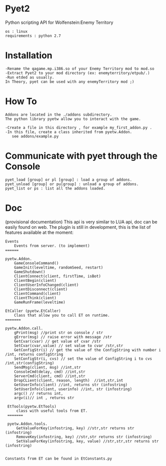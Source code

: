 Pyet2
=====

Python scripting API for Wolfenstein:Enemy Territory 

    os : linux 
    requirements : python 2.7


Installation
============

    -Rename the qagame.mp.i386.so of your Enemy Territory mod to mod.so
    -Extract Pyet2 to your mod directory (ex: enemyterritory/etpub/.)
    -Run etded as usually.
    In Theory, pyet can be used with any enemyTerritory mod ;)
    
    
How To
======

    Addons are located in the ./addons subdirectory.
    The python library pyetw allow you to interact with the game.
    
    -Create a file in this directory , for example my_first_addon.py .
    -In this file, create a class inherited from pyetw.Addon.
       see addons/example.py
       
       
Communicate with pyet through the Console
========
    pyet_load [group] or pl [group] : load a group of addons.
    pyet_unload [group] or pu[group] : unload a group of addons.
    pyet_list or ps : list all the addons loaded.

       
       
  
Doc
======
(provisional documentation)
This api is very similar to LUA api, doc can be easily found on web.
The plugin is still in development, this is the list of features available at the moment:

    Events
        Events from server. (to implement)
    ======
    
    pyetw.Addon.
        GameConsoleCommand()
        GameInit(leveltime, randomSeed, restart)
        GameShutdown()
        ClientConnect(client, firstTime, isBot)
        ClientBegin(client)
        ClientUserInfoChanged(client)
        ClientDisconnect(client)
        ClientCommand(client)
        ClientThink(client)
        GameRunFrame(leveltime)
        
    EtCaller (pyetw.EtCaller)
        Class that allow you to call ET on runtime.
    =======
    
    pyetw.Addon.call.
        gPrint(msg) //print str on console / str
        gError(msg) // raise error with message /str
        GetCvar(cvar) // get value of cvar /str
        SetCvar(cvar,value) // set value to cvar /str,str
        GetConfigStr(i) // get the value of the ConfigString with number i /int, returns configString
        SetConfigStr(i, cvs) // set the value of ConfigString i to cvs /int,str(configString)
        SendMsg(client, msg) //int,str 
        ConsoleCmd(delay, cmd) //int,str
        ServerCmd(client, cmd) //int,str
        DropCLient(client, reason, length)  //int,str,int
        GetUserInfo(client) //int, returns str (infostring)
        SetUserInfo(client, userinfo) //int, str (infostring)
        argc() // returns int, 
        argv(i)// int , returns str
        
     EtTools(pyetw.EtTools)
         class with useful tools from ET.
     =======
     
     pyetw.Addon.tools.
         GetValueForKey(infostring, key) //str,str returns str (infostring)
         RemoveKey(infostring, key) //str,str returns str (infostring)
         SetValueForKey(infostring, key, value) //str,str,str returns str (infostring)
         
         
    Constants from ET can be found in EtConstants.py    
        
        
    
        
    
    

